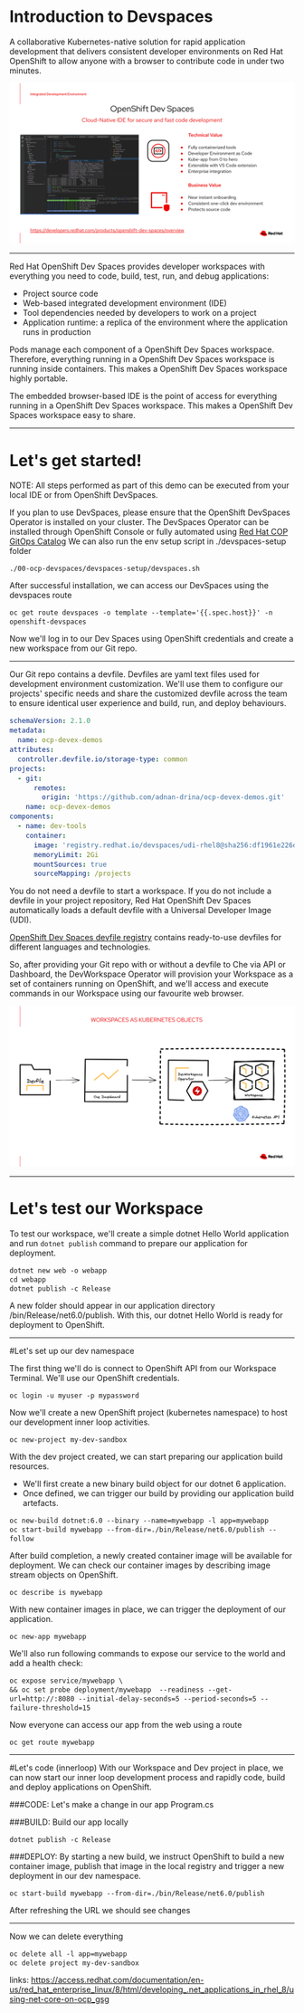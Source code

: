 # Introduction to Devspaces
A collaborative Kubernetes-native solution for rapid application development that delivers consistent developer environments on Red Hat OpenShift to allow anyone with a browser to contribute code in under two minutes.

![OpenShift Dev Spaces](../graphics/devspaces-00.png)

---
Red Hat OpenShift Dev Spaces provides developer workspaces with everything you need to code, build, test, run, and debug applications:

- Project source code
- Web-based integrated development environment (IDE)
- Tool dependencies needed by developers to work on a project
- Application runtime: a replica of the environment where the application runs in production

Pods manage each component of a OpenShift Dev Spaces workspace. Therefore, everything running in a OpenShift Dev Spaces workspace is running inside containers. This makes a OpenShift Dev Spaces workspace highly portable.

The embedded browser-based IDE is the point of access for everything running in a OpenShift Dev Spaces workspace. This makes a OpenShift Dev Spaces workspace easy to share.

---

# Let's get started!
NOTE: All steps performed as part of this demo can be executed from your local IDE or from OpenShift DevSpaces.

If you plan to use DevSpaces, please ensure that the OpenShift DevSpaces Operator is installed on your cluster.
The DevSpaces Operator can be installed through OpenShift Console or fully automated using [Red Hat COP GitOps Catalog](https://github.com/redhat-cop/gitops-catalog/tree/main/openshift-gitops-operator)
We can also run the env setup script in ./devspaces-setup folder

```shell
./00-ocp-devspaces/devspaces-setup/devspaces.sh
```

After successful installation, we can access our DevSpaces using the devspaces route

```
oc get route devspaces -o template --template='{{.spec.host}}' -n openshift-devspaces
```
Now we'll log in to our Dev Spaces using OpenShift credentials and create a new workspace from our Git repo.

---

Our Git repo contains a devfile. Devfiles are yaml text files used for development environment customization. We'll use them to configure our projects' specific needs and share the customized devfile across the team to ensure identical user experience and build, run, and deploy behaviours.

```yaml
schemaVersion: 2.1.0
metadata:
  name: ocp-devex-demos
attributes:
  controller.devfile.io/storage-type: common
projects:
  - git:
      remotes:
        origin: 'https://github.com/adnan-drina/ocp-devex-demos.git'
    name: ocp-devex-demos
components:
  - name: dev-tools
    container:
      image: 'registry.redhat.io/devspaces/udi-rhel8@sha256:df1961e226def97a83d403e46f7ddce9f0cdc6a97d7b894b33da718e34c5fcb3'
      memoryLimit: 2Gi
      mountSources: true
      sourceMapping: /projects
```
You do not need a devfile to start a workspace. If you do not include a devfile in your project repository, Red Hat OpenShift Dev Spaces automatically loads a default devfile with a Universal Developer Image (UDI).

[OpenShift Dev Spaces devfile registry](https://github.com/eclipse-che/che-devfile-registry) contains ready-to-use devfiles for different languages and technologies.

So, after providing your Git repo with or without a devfile to Che via API or Dashboard, the DevWorkspace Operator will provision your Workspace as a set of containers running on OpenShift, and we'll access and execute commands in our Workspace using our favourite web browser.

![OpenShift Dev Spaces](../graphics/devspaces-01.png)

---

# Let's test our Workspace

To test our workspace, we'll create a simple dotnet Hello World application and run ```dotnet publish``` command to prepare our application for deployment.

```shell
dotnet new web -o webapp
cd webapp
dotnet publish -c Release
```
A new folder should appear in our application directory /bin/Release/net6.0/publish.
With this, our dotnet Hello World is ready for deployment to OpenShift.

---

#Let's set up our dev namespace

The first thing we'll do is connect to OpenShift API from our Workspace Terminal. We'll use our OpenShift credentials.

```shell
oc login -u myuser -p mypassword
```
Now we'll create a new OpenShift project (kubernetes namespace) to host our development inner loop activities.

```shell
oc new-project my-dev-sandbox
```

With the dev project created, we can start preparing our application build resources.
- We'll first create a new binary build object for our dotnet 6 application.
- Once defined, we can trigger our build by providing our application build artefacts.

```shell
oc new-build dotnet:6.0 --binary --name=mywebapp -l app=mywebapp
oc start-build mywebapp --from-dir=./bin/Release/net6.0/publish --follow
```

After build completion, a newly created container image will be available for deployment. We can check our container images by describing image stream objects on OpenShift.

```shell
oc describe is mywebapp
```

With new container images in place, we can trigger the deployment of our application.
```shell
oc new-app mywebapp
```

We'll also run following commands to expose our service to the world and add a health check:
```shell
oc expose service/mywebapp \
&& oc set probe deployment/mywebapp  --readiness --get-url=http://:8080 --initial-delay-seconds=5 --period-seconds=5 --failure-threshold=15
```

Now everyone can access our app from the web using a route
```shell
oc get route mywebapp
```

---

#Let's code (innerloop)
With our Workspace and Dev project in place, we can now start our inner loop development process and rapidly code, build and deploy applications on OpenShift.

###CODE:
Let's make a change in our app Program.cs

###BUILD:
Build our app locally
```shell
dotnet publish -c Release
```

###DEPLOY:
By starting a new build, we instruct OpenShift to build a new container image, publish that image in the local registry and trigger a new deployment in our dev namespace.
```shell
oc start-build mywebapp --from-dir=./bin/Release/net6.0/publish
```

After refreshing the URL we should see changes

---

Now we can delete everything 
```shell
oc delete all -l app=mywebapp
oc delete project my-dev-sandbox
```

links:
https://access.redhat.com/documentation/en-us/red_hat_enterprise_linux/8/html/developing_.net_applications_in_rhel_8/using-net-core-on-ocp_gsg
